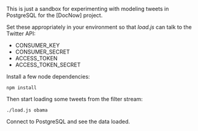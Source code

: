 This is just a sandbox for experimenting with modeling tweets in PostgreSQL for
the [DocNow] project.

Set these appropriately in your environment so that *load.js* can talk to the
Twitter API:

* CONSUMER_KEY
* CONSUMER_SECRET
* ACCESS_TOKEN
* ACCESS_TOKEN_SECRET

Install a few node dependencies:

    npm install

Then start loading some tweets from the filter stream:

    ./load.js obama

Connect to PostgreSQL and see the data loaded.

[PostgreSQL]: https://www.postgresql.org/


